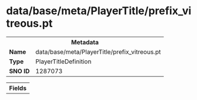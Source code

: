 <h1>data/base/meta/PlayerTitle/prefix_vitreous.pt</h1><table><tr><th colspan="100%">Metadata</th></tr><tr><td><b>Name</b></td><td>data/base/meta/PlayerTitle/prefix_vitreous.pt</td></tr><tr><td><b>Type</b></td><td>PlayerTitleDefinition</td></tr><tr><td><b>SNO ID</b></td><td>1287073</td></tr></table>

<table><tr><th colspan="100%">Fields</th></tr></table>

